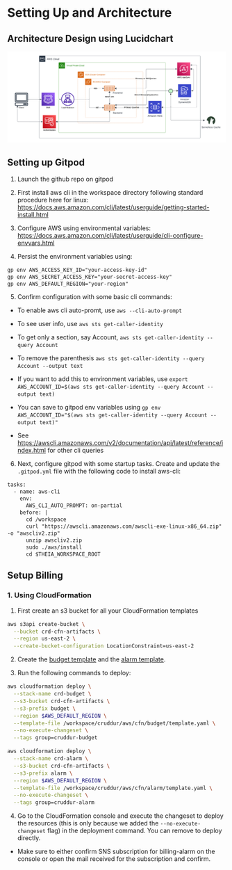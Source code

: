 # Setting Up and Architecture

## Architecture Design using Lucidchart

![Cruddur Architecture](/_docs/assets/cruddur-architecture.png)

## Setting up Gitpod

1. Launch the github repo on gitpod

2. First install aws cli in the workspace directory following standard procedure here for linux: https://docs.aws.amazon.com/cli/latest/userguide/getting-started-install.html

3. Configure AWS using environmental variables: https://docs.aws.amazon.com/cli/latest/userguide/cli-configure-envvars.html

4. Persist the environment variables using:

  ```
  gp env AWS_ACCESS_KEY_ID="your-access-key-id"
  gp env AWS_SECRET_ACCESS_KEY="your-secret-access-key"
  gp env AWS_DEFAULT_REGION="your-region"
  ```

5. Confirm configuration with some basic cli commands:

- To enable aws cli auto-promt, use `aws --cli-auto-prompt`

- To see user info, use `aws sts get-caller-identity`

- To get only a section, say Account, `aws sts get-caller-identity --query Account`

- To remove the parenthesis `aws sts get-caller-identity --query Account --output text`

- If you want to add this to environment variables, use `export AWS_ACCOUNT_ID=$(aws sts get-caller-identity --query Account --output text)`

- You can save to gitpod env variables using `gp env AWS_ACCOUNT_ID="$(aws sts get-caller-identity --query Account --output text)"`

- See https://awscli.amazonaws.com/v2/documentation/api/latest/reference/index.html for other cli queries

6. Next, configure gitpod with some startup tasks. Create and update the `.gitpod.yml` file with the following code to install aws-cli:

```
tasks:
  - name: aws-cli
    env:
      AWS_CLI_AUTO_PROMPT: on-partial
    before: |
      cd /workspace
      curl "https://awscli.amazonaws.com/awscli-exe-linux-x86_64.zip" -o "awscliv2.zip"
      unzip awscliv2.zip
      sudo ./aws/install
      cd $THEIA_WORKSPACE_ROOT
```

## Setup Billing

### 1. Using CloudFormation

1. First create an s3 bucket for all your CloudFormation templates

```sh
aws s3api create-bucket \
  --bucket crd-cfn-artifacts \
  --region us-east-2 \
  --create-bucket-configuration LocationConstraint=us-east-2
```

2. Create the [budget template](/aws/cfn/budget/template.yaml) and the [alarm template](/aws/cfn/alarm/template.yaml).

3. Run the following commands to deploy:

```sh
aws cloudformation deploy \
  --stack-name crd-budget \
  --s3-bucket crd-cfn-artifacts \
  --s3-prefix budget \
  --region $AWS_DEFAULT_REGION \
  --template-file /workspace/cruddur/aws/cfn/budget/template.yaml \
  --no-execute-changeset \
  --tags group=cruddur-budget
```

```sh
aws cloudformation deploy \
  --stack-name crd-alarm \
  --s3-bucket crd-cfn-artifacts \
  --s3-prefix alarm \
  --region $AWS_DEFAULT_REGION \
  --template-file /workspace/cruddur/aws/cfn/alarm/template.yaml \
  --no-execute-changeset \
  --tags group=cruddur-alarm
```

4. Go to the CloudFormation console and execute the changeset to deploy the resources (this is only because we added the `--no-execute-changeset` flag) in the deployment command. You can remove to deploy directly.

- Make sure to either confirm SNS subscription for billing-alarm on the console or open the mail received for the subscription and confirm.

